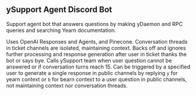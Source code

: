 ## ySupport Agent Discord Bot

Support agent bot that answers questions by making yDaemon and RPC queries and searching Yearn documentation. 

Uses OpenAI Responses and Agents, and Pinecone. Conversation threads in ticket channels are isolated, maintaining context. Backs off and ignores further processing and response generation after user in ticket thanks the bot or says bye. Calls ySupport team when user question cannot be answered or if conversation turns reach 15. Can be triggered by a specified user to generate a single response in public channels by replying `y` for yearn context or `b` for bearn context to a user question in public channels, not maintaining context nor conversation threads. 
